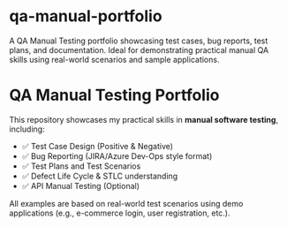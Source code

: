 # qa-manual-portfolio
A QA Manual Testing portfolio showcasing test cases, bug reports, test plans, and documentation. Ideal for demonstrating practical manual QA skills using real-world scenarios and sample applications.
#  QA Manual Testing Portfolio

This repository showcases my practical skills in **manual software testing**, including:

- ✅ Test Case Design (Positive & Negative)
- ✅ Bug Reporting (JIRA/Azure Dev-Ops style format)
- ✅ Test Plans and Test Scenarios
- ✅ Defect Life Cycle & STLC understanding
- ✅ API Manual Testing (Optional)

All examples are based on real-world test scenarios using demo applications (e.g., e-commerce login, user registration, etc.).


